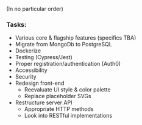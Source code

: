 (In no particular order)

### Tasks:
* Various core & flagship features (specifics TBA)
* Migrate from MongoDb to PostgreSQL
* Dockerize
* Testing (Cypress/Jest)
* Proper registration/authentication (Auth0)
* Accessibility
* Security
* Redesign front-end
  * Reevaluate UI style & color palette
  * Replace placeholder SVGs
* Restructure server API
  * Appropriate HTTP methods
  * Look into RESTful implementations